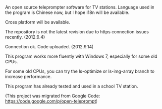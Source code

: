 An open source teleprompter software for TV stations. Language used in the program is Chinese now, but I hope i18n will be available.

Cross platform will be available.

The repository is not the latest revision due to https connection issues recently. (2012.9.4)

Connection ok. Code uploaded. (2012.9.14)

This program works more fluently with Windows 7, especially for some old CPUs.

For some old CPUs, you can try the ls-optimize or ls-img-array branch to increase performance.

This program has already tested and used in a school TV station.

(This project was migrated from Google Code: https://code.google.com/p/open-teleprompt)
